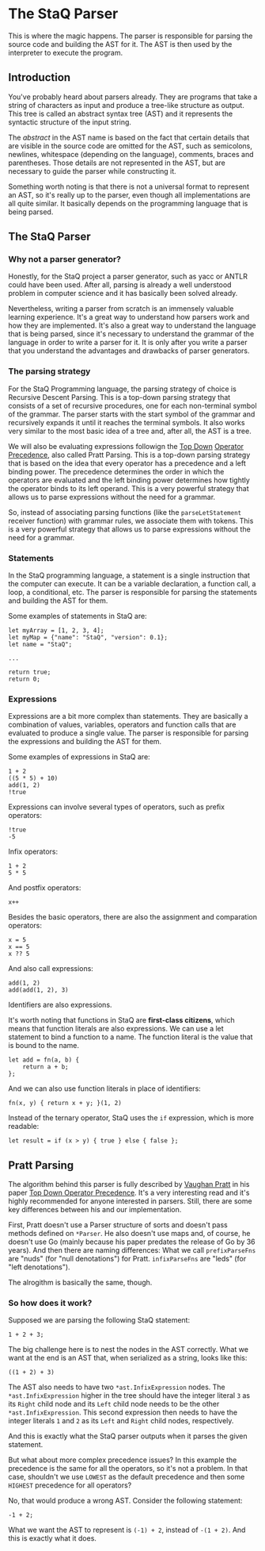 # The StaQ Parser

This is where the magic happens. The parser is responsible for parsing the source code and building the AST for it. The AST is then used by the interpreter to execute the program.

## Introduction

You've probably heard about parsers already. They are programs that take a string of characters as input and produce a tree-like structure as output. This tree is called an abstract syntax tree (AST) and it represents the syntactic structure of the input string.

The _abstract_ in the AST name is based on the fact that certain details that are visible in the source code are omitted for the AST, such as semicolons, newlines, whitespace (depending on the language), comments, braces and parentheses. Those details are not represented in the AST, but are necessary to guide the parser while constructing it.

Something worth noting is that there is not a universal format to represent an AST, so it's really up to the parser, even though all implementations are all quite similar. It basically depends on the programming language that is being parsed.

## The StaQ Parser

### Why not a parser generator?

Honestly, for the StaQ project a parser generator, such as yacc or ANTLR could have been used. After all, parsing is already a well understood problem in computer science and it has basically been solved already.

Nevertheless, writing a parser from scratch is an immensely valuable learning experience. It's a great way to understand how parsers work and how they are implemented. It's also a great way to understand the language that is being parsed, since it's necessary to understand the grammar of the language in order to write a parser for it. It is only after you write a parser that you understand the advantages and drawbacks of parser generators.

### The parsing strategy

For the StaQ Programming language, the parsing strategy of choice is Recursive Descent Parsing. This is a top-down parsing strategy that consists of a set of recursive procedures, one for each non-terminal symbol of the grammar. The parser starts with the start symbol of the grammar and recursively expands it until it reaches the terminal symbols. It also works very similar to the most basic idea of a tree and, after all, the AST is a tree.

We will also be evaluating expressions followign the [Top Down](https://journal.stuffwithstuff.com/2011/03/19/pratt-parsers-expression-parsing-made-easy/) [Operator Precedence](http://crockford.com/javascript/tdop/tdop.html), also called Pratt Parsing. This is a top-down parsing strategy that is based on the idea that every operator has a precedence and a left binding power. The precedence determines the order in which the operators are evaluated and the left binding power determines how tightly the operator binds to its left operand. This is a very powerful strategy that allows us to parse expressions without the need for a grammar.

So, instead of associating parsing functions (like the `parseLetStatement` receiver function) with grammar rules, we associate them with tokens. This is a very powerful strategy that allows us to parse expressions without the need for a grammar.

### Statements

In the StaQ programming language, a statement is a single instruction that the computer can execute. It can be a variable declaration, a function call, a loop, a conditional, etc. The parser is responsible for parsing the statements and building the AST for them.

Some examples of statements in StaQ are:

```
let myArray = [1, 2, 3, 4];
let myMap = {"name": "StaQ", "version": 0.1};
let name = "StaQ";

...

return true;
return 0;
```

### Expressions

Expressions are a bit more complex than statements. They are basically a combination of values, variables, operators and function calls that are evaluated to produce a single value. The parser is responsible for parsing the expressions and building the AST for them.

Some examples of expressions in StaQ are:

```
1 + 2
((5 * 5) + 10)
add(1, 2)
!true
```

Expressions can involve several types of operators, such as prefix operators:

```
!true
-5
```

Infix operators:

```
1 + 2
5 * 5
```

And postfix operators:

```
x++
```

Besides the basic operators, there are also the assignment and comparation operators:

```
x = 5
x == 5
x ?? 5
```

And also call expressions:

```
add(1, 2)
add(add(1, 2), 3)
```

Identifiers are also expressions.

It's worth noting that functions in StaQ are **first-class citizens**, which means that function literals are also expressions. We can use a let statement to bind a function to a name. The function literal is the value that is bound to the name.

```
let add = fn(a, b) {
    return a + b;
};
```

And we can also use function literals in place of identifiers:

```
fn(x, y) { return x + y; }(1, 2)
```

Instead of the ternary operator, StaQ uses the `if` expression, which is more readable:

```
let result = if (x > y) { true } else { false };
```

## Pratt Parsing

The algorithm behind this parser is fully described by [Vaughan Pratt](https://en.wikipedia.org/wiki/Vaughan_Pratt) in his paper [Top Down Operator Precedence](https://tdop.github.io/). It's a very interesting read and it's highly recommended for anyone interested in parsers. Still, there are some key differences between his and our implementation.

First, Pratt doesn't use a Parser structure of sorts and doesn't pass methods defined on `*Parser`. He also doesn't use maps and, of course, he doesn't use Go (mainly because his paper predates the release of Go by 36 years). And then there are naming differences: What we call `prefixParseFns` are "nuds" (for "null denotations") for Pratt. `infixParseFns` are "leds" (for "left denotations").

The alrogithm is basically the same, though.

### So how does it work?

Supposed we are parsing the following StaQ statement:

`1 + 2 + 3;`

The big challenge here is to nest the nodes in the AST correctly. What we want at the end is an AST that, when serialized as a string, looks like this:

`((1 + 2) + 3)`

The AST also needs to have two `*ast.InfixExpression` nodes. The `*ast.InfixExpression` higher in the tree should have the integer literal `3` as its `Right` child node and its `Left` child node needs to be the other `*ast.InfixExpression`. This second expression then needs to have the integer literals `1` and `2` as its `Left` and `Right` child nodes, respectively.

And this is exactly what the StaQ parser outputs when it parses the given statement.

But what about more complex precedence issues? In this example the precedence is the same for all the operators, so it's not a problem. In that case, shouldn't we use `LOWEST` as the default precedence and then some `HIGHEST` precedence for all operators?

No, that would produce a wrong AST. Consider the following statement:

`-1 + 2;`

What we want the AST to represent is `(-1) + 2`, instead of `-(1 + 2)`. And this is exactly what it does.
